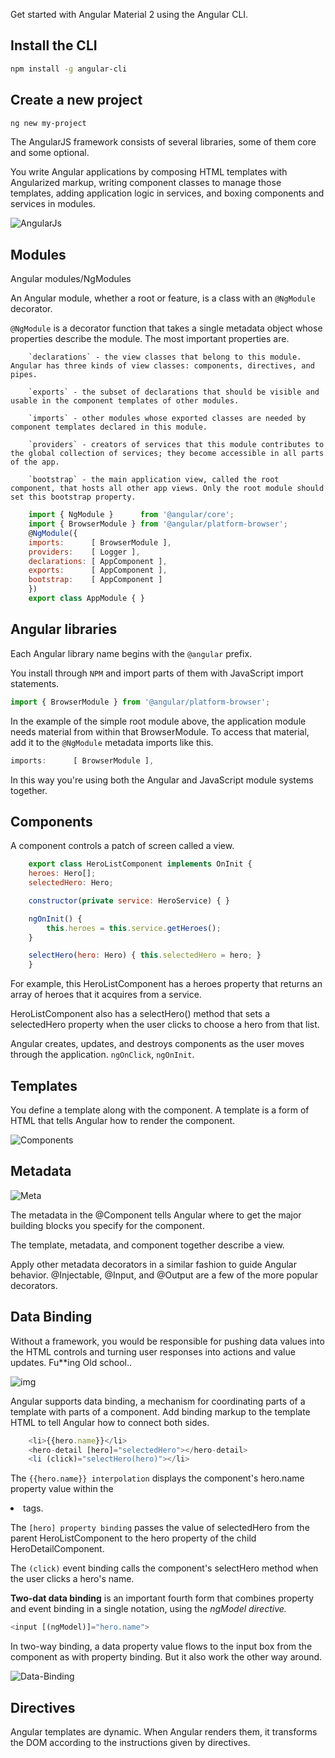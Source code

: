Get started with Angular Material 2 using the Angular CLI.

## Install the CLI
 
 ```bash
 npm install -g angular-cli
 ```
 
## Create a new project
 
 ```bash
 ng new my-project
 ```

The AngularJS framework consists of several libraries, some of them core and some optional.

You write Angular applications by composing HTML templates with Angularized markup, writing component classes to manage those templates, adding application logic in services, and boxing components and services in modules.

![AngularJs](https://angular.io/resources/images/devguide/architecture/overview2.png)


## Modules

Angular modules/NgModules

An Angular module, whether a root or feature, is a class with an `@NgModule` decorator.

`@NgModule` is a decorator function that takes a single metadata object whose properties describe the module. The most important properties are.

		`declarations` - the view classes that belong to this module. Angular has three kinds of view classes: components, directives, and pipes.

		`exports` - the subset of declarations that should be visible and usable in the component templates of other modules.

		`imports` - other modules whose exported classes are needed by component templates declared in this module.

		`providers` - creators of services that this module contributes to the global collection of services; they become accessible in all parts of the app.

		`bootstrap` - the main application view, called the root component, that hosts all other app views. Only the root module should set this bootstrap property.

```javascript
	import { NgModule }      from '@angular/core';
	import { BrowserModule } from '@angular/platform-browser';
	@NgModule({
	imports:      [ BrowserModule ],
	providers:    [ Logger ],
	declarations: [ AppComponent ],
	exports:      [ AppComponent ],
	bootstrap:    [ AppComponent ]
	})
	export class AppModule { }
```

## Angular libraries

Each Angular library name begins with the `@angular` prefix.

You install through `NPM` and import parts of them with JavaScript import statements.

```javascript
import { BrowserModule } from '@angular/platform-browser';
```

In the example of the simple root module above, the application module needs material from within that BrowserModule. To access that material, add it to the `@NgModule` metadata imports like this.

```javascript
imports:      [ BrowserModule ],
````

In this way you're using both the Angular and JavaScript module systems together.

## Components

A component controls a patch of screen called a view.

```JavaScript
	export class HeroListComponent implements OnInit {
	heroes: Hero[];
	selectedHero: Hero;

	constructor(private service: HeroService) { }

	ngOnInit() {
		this.heroes = this.service.getHeroes();
	}

	selectHero(hero: Hero) { this.selectedHero = hero; }
	}
```

For example, this HeroListComponent has a heroes property that returns an array of heroes that it acquires from a service. 

HeroListComponent also has a selectHero() method that sets a selectedHero property when the user clicks to choose a hero from that list.

Angular creates, updates, and destroys components as the user moves through the application. `ngOnClick`, `ngOnInit`.

## Templates

You define a template along with the component. A template is a form of HTML that tells Angular how to render the component.

![Components](https://angular.io/resources/images/devguide/architecture/component-tree.png)

## Metadata

![Meta](https://angular.io/resources/images/devguide/architecture/template-metadata-component.png)

The metadata in the @Component tells Angular where to get the major building blocks you specify for the component.

The template, metadata, and component together describe a view.

Apply other metadata decorators in a similar fashion to guide Angular behavior. @Injectable, @Input, and @Output are a few of the more popular decorators.

## Data Binding

Without a framework, you would be responsible for pushing data values into the HTML controls and turning user responses into actions and value updates. Fu**ing Old school..

![img](https://angular.io/resources/images/devguide/architecture/databinding.png)

Angular supports data binding, a mechanism for coordinating parts of a template with parts of a component. Add binding markup to the template HTML to tell Angular how to connect both sides.

```javascript
	<li>{{hero.name}}</li>
	<hero-detail [hero]="selectedHero"></hero-detail>
	<li (click)="selectHero(hero)"></li>
```

The `{{hero.name}} interpolation` displays the component's hero.name property value within the <li> tags.

The `[hero] property binding` passes the value of selectedHero from the parent HeroListComponent to the hero property of the child HeroDetailComponent.

The `(click)` event binding calls the component's selectHero method when the user clicks a hero's name.

**Two-dat data binding** is an important fourth form that combines property and event binding in a single notation, using the *ngModel directive.*

```javascript
<input [(ngModel)]="hero.name">
```

In two-way binding, a data property value flows to the input box from the component as with property binding. But it also work the other way around.

![Data-Binding](https://angular.io/resources/images/devguide/architecture/component-databinding.png)


## Directives

Angular templates are dynamic. When Angular renders them, it transforms the DOM according to the instructions given by directives.
